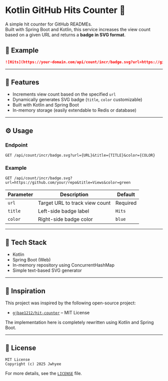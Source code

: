 # Kotlin GitHub Hits Counter 🧮

A simple hit counter for GitHub READMEs.  
Built with Spring Boot and Kotlin, this service increases the view count based on a given URL and returns a **badge in SVG format**.

## 📸 Example

```markdown
![Hits](https://your-domain.com/api/count/incr/badge.svg?url=https://github.com/your/repo)
```

<!-- ![Hits](https://your-domain.com/api/count/incr/badge.svg?url=https://github.com/your/repo) -->


---

## 🚀 Features

- Increments view count based on the specified `url`
- Dynamically generates SVG badge (`title`, `color` customizable)
- Built with Kotlin and Spring Boot
- In-memory storage (easily extendable to Redis or database)

---

## ⚙️ Usage

### Endpoint

```
GET /api/count/incr/badge.svg?url={URL}&title={TITLE}&color={COLOR}
```

### Example

```
GET /api/count/incr/badge.svg?url=https://github.com/your/repo&title=Views&color=green
```

| Parameter | Description                     | Default |
|-----------|----------------------------------|---------|
| `url`     | Target URL to track view count  | Required |
| `title`   | Left-side badge label           | `Hits`  |
| `color`   | Right-side badge color          | `blue`  |

---

## 🧱 Tech Stack

- Kotlin
- Spring Boot (Web)
- In-memory repository using ConcurrentHashMap
- Simple text-based SVG generator

---

## 🧠 Inspiration

This project was inspired by the following open-source project:

- [`gjbae1212/hit-counter`](https://github.com/gjbae1212/hit-counter) – MIT License

The implementation here is completely rewritten using Kotlin and Spring Boot.

---

## 📄 License

```
MIT License  
Copyright (c) 2025 Jwhyee
```

For more details, see the [`LICENSE`](./LICENSE) file.
